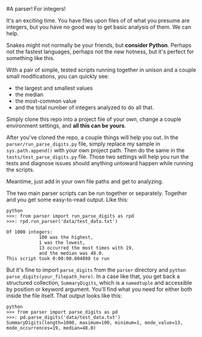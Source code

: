 #A parser! For integers!

It's an exciting time. You have files upon files of of what you presume are integers, but you have no good way to get basic analysis of them. We can help.

Snakes might not normally be your friends, but **consider Python**. Perhaps not the fastest languages, perhaps not the new hotness, but it's perfect for something like this.

With a pair of simple, tested scripts running together in unison and a couple small modifications, you can quickly see: 

- the largest and smallest values
- the median
- the most-common value
- and the total number of integers analyzed to do all that. 

Simply clone this repo into a project file of your own, change a couple environment settings, and **all this can be yours**.

After you've cloned the repo, a couple things will help you out. In the `parser/run_parse_digits.py` file, simply replace my sample in `sys.path.append()` with your own project path. Then do the same in the `tests/test_parse_digits.py` file. Those two settings will help you run the tests and diagnose issues should anything untoward happen while running the scripts.

Meantime, just add in your own file paths and get to analyzing.

The two main parser scripts can be run together or separately. Together and you get some easy-to-read output. Like this:

```
python
>>>: from parser import run_parse_digits as rpd
>>>: rpd.run_parser('data/test_data.txt')

Of 1000 integers:
           	100 was the highest,
           	1 was the lowest,
           	13 occurred the most times with 19,
           	and the median was 48.0.
This script took 0:00:00.004898 to run
```

But it's fine to import `parse_digits` from the `parser` directory and `python parse_digits(your_filepath_here)`. In a case like that, you get back a structured collection, `SummaryDigits`, which is a `namedtuple` and accessible by position or keyword argument. You'll find what you need for either both inside the file itself. That output looks like this:

```
python
>>> from parser import parse_digits as pd
>>>: pd.parse_digits('data/test_data.txt')
SummaryDigits(length=1000, maximum=100, minimum=1, mode_value=13, mode_occurrences=19, median=48.0) 
```

